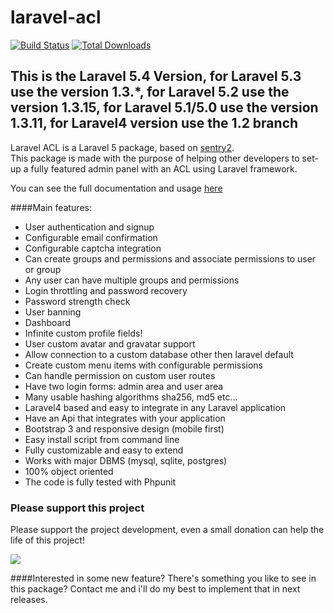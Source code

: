 laravel-acl
==========================

[![Build Status](https://travis-ci.org/intrip/laravel-authentication-acl.svg?branch=1.3)](https://travis-ci.org/intrip/laravel-authentication-acl)
[![Total Downloads](https://poser.pugx.org/jacopo/laravel-authentication-acl/d/total.svg)](https://packagist.org/packages/jacopo/laravel-authentication-acl)

## This is the Laravel 5.4 Version, for Laravel 5.3 use the version 1.3.*, for Laravel 5.2 use the version 1.3.15, for Laravel 5.1/5.0 use the version 1.3.11, for Laravel4 version use the 1.2 branch

Laravel ACL is a Laravel 5 package, based on <a href="https://github.com/cartalyst/sentry" target="_blank">sentry2</a>. <br/>
This package is made with the purpose of helping other developers to set-up
a fully featured admin panel with an ACL using Laravel framework.

You can see the full documentation and usage [here](docs/index.md)

####Main features:
 - User authentication and signup
 - Configurable email confirmation
 - Configurable captcha integration
 - Can create groups and permissions and associate permissions to user or group
 - Any user can have multiple groups and permissions
 - Login throttling and password recovery
 - Password strength check
 - User banning
 - Dashboard
 - Infinite custom profile fields!
 - User custom avatar and gravatar support
 - Allow connection to a custom database other then laravel default
 - Create custom menu items with configurable permissions
 - Can handle permission on custom user routes
 - Have two login forms: admin area and user area
 - Many usable hashing algorithms sha256, md5 etc...
 - Laravel4 based and easy to integrate in any Laravel application
 - Have an Api that integrates with your application
 - Bootstrap 3 and responsive design (mobile first)
 - Easy install script from command line
 - Fully customizable and easy to extend
 - Works with major DBMS (mysql, sqlite, postgres)
 - 100% object oriented
 - The code is fully tested with Phpunit

### Please support this project
Please support the project development, even a small donation can help the life of this project!

<a href="https://www.paypal.com/cgi-bin/webscr?cmd=_s-xclick&hosted_button_id=SZKN8MCQACLSC" target="_blank"><img src="https://www.paypalobjects.com/it_IT/IT/i/btn/btn_donate_LG.gif"></a>

####Interested in some new feature?
There's something you like to see in this package?
Contact me and i'll do my best to implement that in next releases.
